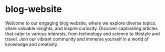 # blog-website
Welcome to our engaging blog website, where we explore diverse topics, share valuable insights, and inspire curiosity. Discover captivating articles that cater to various interests, from technology and science to lifestyle and travel. Join our vibrant community and immerse yourself in a world of knowledge and creativity.
